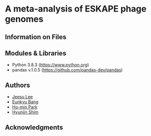 # A meta-analysis of ESKAPE phage genomes

## Information on Files


## Modules & Libraries
- Python 3.8.3 (https://www.python.org)
- pandas v.1.0.5 (https://github.com/pandas-dev/pandas)


## Authors
- [Jeesu Lee](https://github.com/jeesu-97)
- [Eunkyu Bang](https://github.com/Eunkyu-B)
- [Ho-min Park](https://github.com/powersimmani)
- [Hyunjin Shim](https://github.com/hjshim)


## Acknowledgments

